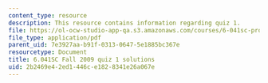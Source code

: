 ```yaml
---
content_type: resource
description: This resource contains information regarding quiz 1.
file: https://ol-ocw-studio-app-qa.s3.amazonaws.com/courses/6-041sc-probabilistic-systems-analysis-and-applied-probability-fall-2013/2b2469e42ed1446ce1828341e26a067e_MIT6_041SCF13_qu01_f09_sol.pdf
file_type: application/pdf
parent_uid: 7e3927aa-b91f-0313-0647-5e1885bc367e
resourcetype: Document
title: 6.041SC Fall 2009 quiz 1 solutions
uid: 2b2469e4-2ed1-446c-e182-8341e26a067e
---
```

